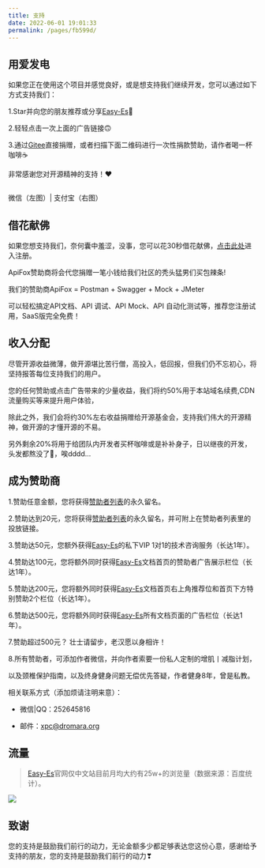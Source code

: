 ```yaml
---
title: 支持
date: 2022-06-01 19:01:33
permalink: /pages/fb599d/
---
```


## 用爱发电

如果您正在使用这个项目并感觉良好，或是想支持我们继续开发，您可以通过如下方式支持我们：

1.Star并向您的朋友推荐或分享[Easy-Es](https://gitee.com/dromara/easy-es)🚀

2.轻轻点击一次上面的广告链接🙃

3.通过[Gitee](https://gitee.com/dromara/easy-es)直接捐赠，或者扫描下面二维码进行一次性捐款赞助，请作者喝一杯咖啡☕️

非常感谢您对开源精神的支持！❤

<img :src="$withBase('/img/vx-donate.png')" style="zoom: 95%"><img :src="$withBase('/img/alipay-donate.png')" style="zoom: 95%">

微信（左图）| 支付宝（右图）

## 借花献佛

如果您想支持我们，奈何囊中羞涩，没事，您可以花30秒借花献佛，[点击此处](http://apifox.cn/a103easyse)进入注册。

ApiFox赞助商将会代您捐赠一笔小钱给我们社区的秃头猛男们买包辣条!

我们的赞助商ApiFox = Postman + Swagger + Mock + JMeter 

可以轻松搞定API文档、API 调试、API Mock、API 自动化测试等，推荐您注册试用，SaaS版完全免费！

## 收入分配

尽管开源收益微薄，做开源堪比苦行僧，高投入，低回报，但我们仍不忘初心，将坚持报答每位支持我们的用户。

您的任何赞助或点击广告带来的少量收益，我们将约50%用于本站域名续费,CDN流量购买等来提升用户体验，

除此之外，我们会将约30%左右收益捐赠给开源基金会，支持我们伟大的开源精神，做开源的才懂开源的不易。

另外剩余20%将用于给团队内开发者买杯咖啡或是补补身子，日以继夜的开发，头发都熬没了👴，唉dddd...

## 成为赞助商

1.赞助任意金额，您将获得[赞助者列表](/pages/b52ac5/)的永久留名。

2.赞助达到20元，您将获得[赞助者列表](/pages/b52ac5/)的永久留名，并可附上在赞助者列表里的投放链接。

3.赞助达50元，您额外获得[Easy-Es](https://easy-es.cn/)的私下VIP 1对1的技术咨询服务（长达1年）。

4.赞助达100元，您将额外同时获得[Easy-Es](https://easy-es.cn/)文档首页的赞助者广告展示栏位（长达1年）。

5.赞助达200元，您将额外同时获得[Easy-Es](https://easy-es.cn/)文档首页右上角推荐位和首页下方特别赞助2个栏位（长达1年）。

6.赞助达500元，您将额外同时获得[Easy-Es](https://easy-es.cn/)所有文档页面的广告栏位（长达1年）。

7.赞助超过500元？ 壮士请留步，老汉愿以身相许！

8.所有赞助者，可添加作者微信，并向作者索要一份私人定制的增肌丨减脂计划，

以及颈椎保护指南，以及终身健身问题无偿优先答疑，作者健身8年，曾是私教。

相关联系方式（添加烦请注明来意）：

* 微信|QQ：252645816

* 邮件：xpc@dromara.org

## 流量

> [Easy-Es](https://easy-es.cn/)官网仅中文站目前月均大约有25w+的浏览量（数据来源：百度统计）。

![](https://iknow.hs.net/0ebf7898-95fe-4ee0-82ee-e75e57c9337a.png)

## 致谢

您的支持是鼓励我们前行的动力，无论金额多少都足够表达您这份心意，感谢给予支持的朋友，您的支持是鼓励我们前行的动力❣